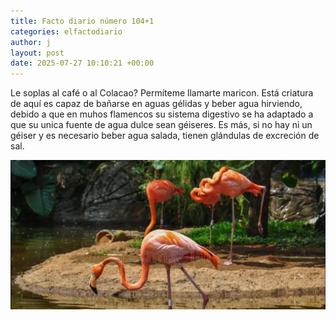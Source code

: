 ```yaml
---
title: Facto diario número 104+1
categories: elfactodiario
author: j
layout: post
date: 2025-07-27 10:10:21 +00:00
---
```

Le soplas al café o al Colacao? Permíteme llamarte maricon. Está criatura de aquí es capaz de bañarse en aguas gélidas y beber agua hirviendo, debido a que en muhos flamencos su sistema digestivo se ha adaptado a que su unica fuente de agua dulce sean géiseres. Es más, si no hay ni un géiser y es necesario beber agua salada, tienen glándulas de excreción de sal.

![2025_07_27_10_10_33_untitled-1.webp](/assets/2025_07_27_10_10_33_untitled-1.webp)

